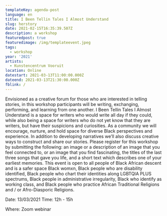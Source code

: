```yaml
---
templateKey: agenda-post
language: en
title: I Been Tellin Tales I Almost Understand
slug: herstory
date: 2021-02-15T16:35:39.507Z
description: a workshop
featuredpost: true
featuredimage: /img/templateevent.jpeg
tags:
  - workshop
year: '2021'
artists:
  - Kunstencentrum Vooruit
location: Online
datestart: 2021-03-13T11:00:00.000Z
dateend: 2021-03-13T21:30:00.000Z
fblink: /
---
```



Envisioned as a creative forum for those who are interested in telling stories, in this workshop participants will be writing, exchanging, performing, and learning from one another. I Been Tellin Tales I Almost Understand is a space for writers who would write all day if they could, while also being a space for writers who do not yet know that they are writers, but have their suspicions and curiosities. As a community we will encourage, nurture, and hold space for diverse Black perspectives and experience. In addition to developing narratives we’ll also discuss creative ways to construct and share our stories. Please register for this workshop by submitting the following: an image or a description of an image that you feel connected to, or an image that you find fascinating, the titles of the last three songs that gave you life, and a short text which describes one of your earliest memories. This event is open to all people of Black African descent and is a safer space Black womxn, Black people who are disability identified, Black people who chart their identities along LGBTQIA PLUS spectrums, Black people in administrative irregularity, Black who identify as working class, and Black people who practice African Traditional Religions and / or Afro-Diasporic Religions.

Date: 13/03/2021 Time: 12h - 15h

Where: Zoom webinar
